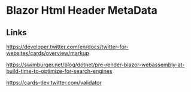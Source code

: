# Blazor Html Header MetaData 

## Links

https://developer.twitter.com/en/docs/twitter-for-websites/cards/overview/markup

https://swimburger.net/blog/dotnet/pre-render-blazor-webassembly-at-build-time-to-optimize-for-search-engines

https://cards-dev.twitter.com/validator